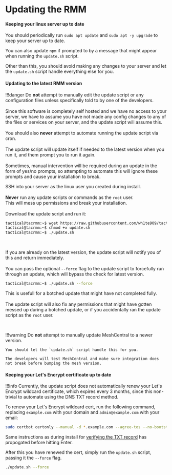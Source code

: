 # Updating the RMM

#### Keeping your linux server up to date

You should periodically run `sudo apt update` and `sudo apt -y upgrade` to keep your server up to date.

You can also update `npm` if prompted to by a message that might appear when running the `update.sh` script.

Other than this, you should avoid making any changes to your server and let the `update.sh` script handle everything else for you.
#### Updating to the latest RMM version

!!!danger
    Do __not__ attempt to manually edit the update script or any configuration files unless specifically told to by one of the developers.<br/><br/>
    Since this software is completely self hosted and we have no access to your server, we have to assume you have not made any config changes to any of the files or services on your server, and the update script will assume this.<br/><br/>
    You should also **never** attempt to automate running the update script via cron.<br/><br/>
    The update script will update itself if needed to the latest version when you run it, and them prompt you to run it again.<br/><br/>
    Sometimes, manual intervention will be required during an update in the form of yes/no prompts, so attempting to automate this will ignore these prompts and cause your installation to break.

SSH into your server as the linux user you created during install.<br/><br/>
__Never__ run any update scripts or commands as the `root` user.<br/>This will mess up permissions and break your installation.<br/><br/>
Download the update script and run it:<br/>
```bash
tactical@tacrmm:~$ wget https://raw.githubusercontent.com/wh1te909/tacticalrmm/master/update.sh
tactical@tacrmm:~$ chmod +x update.sh
tactical@tacrmm:~$ ./update.sh
```

<br/>

If you are already on the latest version, the update script will notify you of this and return immediately.<br/><br/>
You can pass the optional `--force` flag to the update script to forcefully run through an update, which will bypass the check for latest version.<br/>
```bash
tactical@tacrmm:~$ ./update.sh --force
```
This is usefull for a botched update that might have not completed fully.<br/><br/>
The update script will also fix any permissions that might have gotten messed up during a botched update, or if you accidentally ran the update script as the `root` user.

<br/>


!!!warning
    Do __not__ attempt to manually update MeshCentral to a newer version.
    
    You should let the `update.sh` script handle this for you. 
    
    The developers will test MeshCentral and make sure integration does not break before bumping the mesh version.

#### Keeping your Let's Encrypt certificate up to date

!!!info
    Currently, the update script does not automatically renew your Let's Encrypt wildcard certificate, which expires every 3 months, since this non-trivial to automate using the DNS TXT record method.

To renew your Let's Encrypt wildcard cert, run the following command, replacing `example.com` with your domain and `admin@example.com` with your email:

```bash
sudo certbot certonly --manual -d *.example.com --agree-tos --no-bootstrap --manual-public-ip-logging-ok --preferred-challenges dns -m admin@example.com --no-eff-email
```

Same instructions as during install for [verifying the TXT record](install_server.md#deploy-the-txt-record-in-your-dns-manager) has propogated before hitting Enter.

After this you have renewed the cert, simply run the `update.sh` script, passing it the `--force` flag.

```bash
./update.sh --force
```